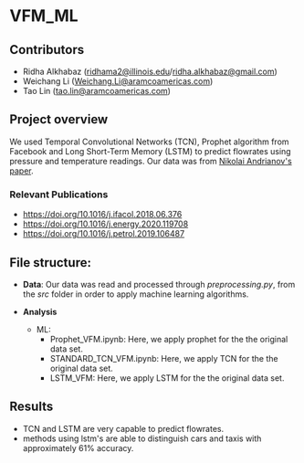 # VFM_ML

## Contributors
* Ridha Alkhabaz (ridhama2@illinois.edu/ridha.alkhabaz@gmail.com)
* Weichang Li (Weichang.Li@aramcoamericas.com)
* Tao Lin (tao.lin@aramcoamericas.com)



## Project overview
We used Temporal Convolutional Networks (TCN), Prophet algorithm from Facebook and Long Short-Term Memory (LSTM) to predict flowrates using pressure and temperature readings. Our data was from [Nikolai Andrianov's paper](https://arxiv.org/abs/1802.05698). 

### Relevant Publications
* https://doi.org/10.1016/j.ifacol.2018.06.376
* https://doi.org/10.1016/j.energy.2020.119708
* https://doi.org/10.1016/j.petrol.2019.106487


## File structure:

* **Data**: Our data was read and processed through *preprocessing.py*, from the *src* folder in order to apply machine learning algorithms. 


* **Analysis**
	* ML: 
		* Prophet_VFM.ipynb: Here, we apply prophet for the the original data set.
		* STANDARD_TCN_VFM.ipynb: Here, we apply TCN for the the original data set.
		* LSTM_VFM: Here, we apply LSTM for the the original data set.


## Results
* TCN and LSTM are very capable to predict flowrates. 
* methods using lstm's are able to distinguish cars and taxis with approximately 61% accuracy.
